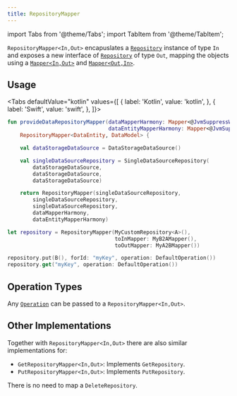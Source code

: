 ```yaml
---
title: RepositoryMapper
---
```


import Tabs from '@theme/Tabs';
import TabItem from '@theme/TabItem';

`RepositoryMapper<In,Out>` encapuslates a [`Repository`](repository) instance of type `In` and exposes a new interface of [`Repository`](repository) of type `Out`, mapping the objects using a [`Mapper<In,Out>`](../mapper) and [`Mapper<Out,In>`](../mapper).

## Usage

<Tabs defaultValue="kotlin" values={[
    { label: 'Kotlin', value: 'kotlin', },
    { label: 'Swift', value: 'swift', },
]}>
<TabItem value="kotlin">

```kotlin
fun provideDataRepositoryMapper(dataMapperHarmony: Mapper<@JvmSuppressWildcards DataEntity, @JvmSuppressWildcards DataModel>,
                                dataEntityMapperHarmony: Mapper<@JvmSuppressWildcards DataModel, @JvmSuppressWildcards DataEntity> ):
    RepositoryMapper<DataEntity, DataModel> {

    val dataStorageDataSource = DataStorageDataSource()

    val singleDataSourceRepository = SingleDataSourceRepository(
        dataStorageDataSource,
        dataStorageDataSource,
        dataStorageDataSource)

    return RepositoryMapper(singleDataSourceRepository,
        singleDataSourceRepository,
        singleDataSourceRepository,
        dataMapperHarmony,
        dataEntityMapperHarmony)
```

</TabItem>
<TabItem value="swift">

```swift
let repository = RepositoryMapper(MyCustomRepository<A>(),
                                  toInMapper: MyB2AMapper(),
                                  toOutMapper: MyA2BMapper())

repository.put(B(), forId: "myKey", operation: DefaultOperation())
repository.get("myKey", operation: DefaultOperation())
```

</TabItem>
</Tabs>

## Operation Types

Any [`Operation`](operation) can be passed to a `RepositoryMapper<In,Out>`.

## Other Implementations

Together with `RepositoryMapper<In,Out>` there are also similar implementations for:

- `GetRepositoryMapper<In,Out>`: Implements `GetRepository`.
- `PutRepositoryMapper<In,Out>`: Implements `PutRepository`.

There is no need to map a `DeleteRepository`.
